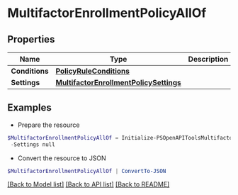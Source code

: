 # MultifactorEnrollmentPolicyAllOf
## Properties

Name | Type | Description | Notes
------------ | ------------- | ------------- | -------------
**Conditions** | [**PolicyRuleConditions**](PolicyRuleConditions.md) |  | [optional] 
**Settings** | [**MultifactorEnrollmentPolicySettings**](MultifactorEnrollmentPolicySettings.md) |  | [optional] 

## Examples

- Prepare the resource
```powershell
$MultifactorEnrollmentPolicyAllOf = Initialize-PSOpenAPIToolsMultifactorEnrollmentPolicyAllOf  -Conditions null `
 -Settings null
```

- Convert the resource to JSON
```powershell
$MultifactorEnrollmentPolicyAllOf | ConvertTo-JSON
```

[[Back to Model list]](../README.md#documentation-for-models) [[Back to API list]](../README.md#documentation-for-api-endpoints) [[Back to README]](../README.md)

